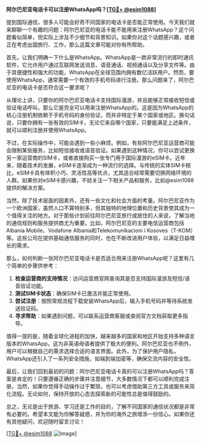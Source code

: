**阿尔巴尼亚电话卡可以注册WhatsApp吗？[[TG💪+ @esim1088](https://t.me/s/esim1088)]**

提到国际通信，很多人可能会好奇不同国家的电话卡是否能正常使用。今天我们就来聊聊一个有趣的问题：阿尔巴尼亚的电话卡能不能用来注册WhatsApp？这个问题看似简单，但实际上涉及不少细节和背景知识。如果你对这个话题感兴趣，或者正在考虑出国旅行、工作，那么这篇文章可能对你有所帮助。

首先，让我们明确一下什么是WhatsApp。WhatsApp是一款非常流行的即时通讯软件，它允许用户通过互联网发送消息、语音通话、视频通话以及分享文件等。由于其便捷性和强大的功能，WhatsApp在全球范围内拥有数亿活跃用户。然而，要使用WhatsApp，通常需要一个有效的手机号码进行注册。那么问题来了，阿尔巴尼亚的电话卡是否符合这一要求呢？

从理论上讲，只要你的阿尔巴尼亚电话卡支持国际漫游，并且能够正常接收短信或验证电话呼叫，那么它是完全可以用来注册WhatsApp的。这是因为WhatsApp的核心注册机制依赖于手机号码的身份验证，而并非特定于某个国家或地区。换句话说，只要你拥有一张有效的SIM卡，无论它来自哪个国家，只要能满足上述条件，就可以顺利注册并使用WhatsApp。

不过，在实际操作中，可能会遇到一些小麻烦。例如，有些阿尔巴尼亚运营商可能会限制某些服务，比如短信接收或语音验证。如果遇到这种情况，你可以尝试更换另一家运营商的SIM卡，或者直接购买一张专门用于国际漫游的eSIM卡。近年来，随着技术的发展，eSIM卡逐渐成为一种流行的选择。与传统的实体SIM卡相比，eSIM卡具有体积小巧、灵活性高等优点，尤其适合经常需要切换网络环境的人群。如果你对eSIM卡感兴趣，不妨关注一下相关产品和服务，比如@esim1088提供的解决方案。

当然，除了技术层面的因素外，还有一些文化和社会方面的考量。阿尔巴尼亚作为一个欧洲国家，虽然人口不算特别多，但其独特的地理位置和历史背景使其成为一个值得关注的地方。对于那些计划前往阿尔巴尼亚旅行或居住的人来说，了解当地的通信规则和服务提供商尤为重要。比如，阿尔巴尼亚的主要电信运营商包括Albania Mobile、Vodafone Albania和Telekomunikacioni i Kosoves（T-KOM）等。这些公司在提供基础通信服务的同时，也在不断改进用户体验，以满足日益增长的需求。

那么，如何判断一张阿尔巴尼亚电话卡是否适合用来注册WhatsApp呢？这里有几个简单的步骤供参考：

1. **检查运营商的支持情况**：访问运营商官网查询其是否支持国际漫游及短信/语音验证功能。
2. **测试SIM卡状态**：确保SIM卡已激活并能正常使用。
3. **尝试注册**：按照常规流程下载安装WhatsApp后，输入手机号码并等待系统发送验证码。
4. **寻求帮助**：如果遇到问题，可以联系运营商客服或查阅官方文档获取更多指导。

值得一提的是，随着全球化进程的加快，越来越多的国家和地区开始支持多种语言版本的WhatsApp，这为非英语母语者提供了极大的便利。阿尔巴尼亚也不例外，用户可以根据自己的需求选择合适的语言界面。此外，为了保护用户隐私，WhatsApp还引入了一系列安全措施，如端到端加密等，确保交流内容的安全性。

最后，让我们回到最初的问题：阿尔巴尼亚电话卡真的可以注册WhatsApp吗？答案是肯定的！只要遵循正确的步骤并注意细节，大多数情况下都可以顺利完成注册。当然，如果你觉得手动操作过于繁琐，也可以考虑借助第三方工具或服务来简化流程。无论如何，保持开放的心态去探索新的可能性总是值得鼓励的。

总之，无论是出于旅游、学习还是工作的目的，了解不同国家的通信状况都是非常有必要的。希望本文能为你解答疑惑，并为你的海外之旅增添一份信心。如果你还有其他疑问，欢迎随时留言讨论！

[[TG💪+ @esim1088](https://t.me/s/esim1088) ![Image](https://i.postimg.cc/4NQfJmqS/Snipaste-2025-05-13-00-14-12.png)]